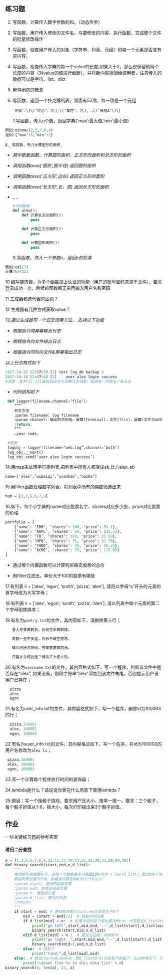 ## 练习题

1. 写函数，计算传入数字参数的和。（动态传参）

2. 写函数，用户传入修改的文件名，与要修改的内容，执行函数，完成整个文件的批量修改操作

3. 写函数，检查用户传入的对象（字符串、列表、元组）的每一个元素是否含有空内容。

4. 写函数，检查传入字典的每一个value的长度,如果大于2，那么仅保留前两个长度的内容（对value的值进行截断），并将新内容返回给调用者，注意传入的数据可以是字符、list、dict

5. 解释闭包的概念

6. 写函数，返回一个扑克牌列表，里面有52项，每一项是一个元组

        例如：\[\(‘红心’，2\),\(‘草花’，2\), …\(‘黑桃A’\)\]

   7.写函数，传入n个数，返回字典{‘max’:最大值,’min’:最小值}

```py
例如:minmax(2,5,7,8,4)
返回:{‘max’:8,’min’:2}
```

    8._写函数，专门计算图形的面积_

* _其中嵌套函数，计算圆的面积，正方形的面积和长方形的面积_

* _调用函数area\(‘圆形’,圆半径\) 返回圆的面积_

* _调用函数area\(‘正方形’,边长\) 返回正方形的面积_

* _调用函数area\(‘长方形’,长，宽\) 返回长方形的面积_

* _ _
  ```py
  #代码模板
  def area():
      def 计算长方形面积():
          pass

      def 计算正方形面积():
          pass

      def 计算圆形面积():
          pass
  ```

    9._写函数，传入一个参数n，返回n的阶乘_

```py
例如:cal(7)
计算7654321
```

10.编写装饰器，为多个函数加上认证的功能（用户的账号密码来源于文件），要求登录成功一次，后续的函数都无需再输入用户名和密码

11.生成器和迭代器的区别？

12 生成器有几种方式获取value？

13._通过生成器写一个日志调用方法， 支持以下功能_

* _根据指令向屏幕输出日志_

* _根据指令向文件输出日志_

* _根据指令同时向文件&屏幕输出日志_



_以上日志格式如下_

```py
2017-10-19 22:07:38 [1] test log db backup 3
2017-10-19 22:07:40 [2]    user alex login success
#注意：其中[1],[2]是指自日志方法第几次调用，每调用一次输出一条日志
```

* _代码结构如下_

```py
 def logger(filename,channel=’file’):
    “””
    日志方法
    :param filename: log filename
    :param channel: 输出的目的地，屏幕(terminal)，文件(file)，屏幕+文件(both)
    :return:
    “””
    …your code…

 #调用
 logobj = logger(filename=”web.log”,channel=’both’)
 log_obj.__next()
 log_obj.send(‘user alex login success’)

```

14.用map来处理字符串列表,把列表中所有人都变成sb,比方alex\_sb

```py
name=[‘alex’,’wupeiqi’,’yuanhao’,’nezha’]
```

  
15.用filter函数处理数字列表，将列表中所有的偶数筛选出来

```py
num = [1,3,5,6,7,8]
```

  
16.如下，每个小字典的name对应股票名字，shares对应多少股，price对应股票的价格

```py
portfolio = [
    {‘name’: ‘IBM’, ‘shares’: 100, ‘price’: 91.1},
    {‘name’: ‘AAPL’, ‘shares’: 50, ‘price’: 543.22},
    {‘name’: ‘FB’, ‘shares’: 200, ‘price’: 21.09},
    {‘name’: ‘HPQ’, ‘shares’: 35, ‘price’: 31.75},
    {‘name’: ‘YHOO’, ‘shares’: 45, ‘price’: 16.35},
    {‘name’: ‘ACME’, ‘shares’: 75, ‘price’: 115.65}
]
```

* 通过哪个内置函数可以计算购买每支股票的总价

* 用filter过滤出，单价大于100的股票有哪些



17.有列表 li = \[‘alex’, ‘egon’, ‘smith’, ‘pizza’, ‘alen’\], 请将以字母“a”开头的元素的首字母改为大写字母；

18.有列表 li = \[‘alex’, ‘egon’, ‘smith’, ‘pizza’, ‘alen’\], 请以列表中每个元素的第二个字母倒序排序；

19.有名为`poetry.txt`的文件，其内容如下，请删除第三行；

```py
   昔人已乘黄鹤去，此地空余黄鹤楼。

   黄鹤一去不复返，白云千载空悠悠。

   晴川历历汉阳树，芳草萋萋鹦鹉洲。

   日暮乡关何处是？烟波江上使人愁。
```

  
20.有名为`username.txt`的文件，其内容格式如下，写一个程序，判断该文件中是否存在”alex”, 如果没有，则将字符串”alex”添加到该文件末尾，否则提示用户该用户已存在；

```py
  pizza
  alex
  egon
```

  
21.有名为user\_info.txt的文件，其内容格式如下，写一个程序，删除id为100003的行；

```py
  pizza,100001
  alex, 100002
  egon, 100003
```



22.有名为user\_info.txt的文件，其内容格式如下，写一个程序，将id为100002的用户名修改为`alex li`；

```py
 pizza,100001
 alex, 100002
 egon, 100003
```

  
23.写一个计算每个程序执行时间的装饰器；

24.lambda是什么？请说说你曾在什么场景下使用lambda？

25.题目：写一个摇骰子游戏，要求用户压大小，赔率一赔一。要求：三个骰子，每个骰子的值从1-6，摇大小，每次打印摇出来3个骰子的值。



## 作业

一些关键练习题的参考答案

#### 递归二分查找

```py
a = [1,3,4,6,7,8,9,11,15,17,19,21,22,25,29,33,38,69,107]
def binary_search(start,end,n,d_list):
    """
    每次把列表规模折半，查找一个数据最多只需要2的n次方 < len(d_list),是2的多少次方，就是最多查多少次。
    假如列表长度为200，那最多只需查询8次(2**8次方）
    :param start: 查找的起始位置 
    :param end: 查找的结束位置 
    :param n: 要查找的值
    :param d_list: 要找的列表
    :return: 
    """
    if start < end: # 查找的范围[start:end]依然大于0个
        mid = (start + end)//2  # 找到中间位置
        if d_list[mid] > n:  # 如果中间的这个值比要找的n大，代表要往d_list[mid]左边找
            print("go left",start,mid,end,"--",d_list[start],d_list[mid],d_list[end-1])
            binary_search(start,mid,n,d_list)
        elif d_list[mid] < n :  # 要往右边找，继续折半
            print("go right..",start,mid,end,"--",d_list[start],d_list[mid],d_list[end-1])
            binary_search(mid+1,end,n,d_list)
        else:  # 找到了
            print("find:",d_list[mid],mid)
    else:  # 假设start=9,end=9, 那d_list[9:9]已经取不到值了，在这种情况下，只能说明，要找的这个值不在这个列表里
        print("cannot find %s in this data list" % n)
binary_search(0, len(a), 22, a)
```



